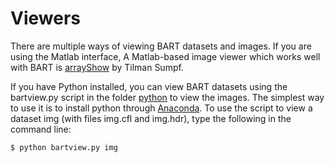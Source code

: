 # Viewers

There are multiple ways of viewing BART datasets and images. If you are
using the Matlab interface, A Matlab-based image viewer which works well
with BART is
[arrayShow](http://www.biomednmr.mpg.de/index.php?option=com_content&task=view&id=137&Itemid=43)
by Tilman Sumpf.

If you have Python installed, you can view BART datasets using the
bartview.py script in the folder
[python](https://github.com/mrirecon/bart/tree/master/python) to view
the images. The simplest way to use it is to install python through
[Anaconda](https://www.continuum.io/downloads). To use the script to
view a dataset img (with files img.cfl and img.hdr), type the following
in the command line:

    $ python bartview.py img
